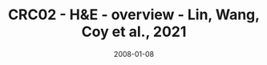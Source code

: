 ---
title: CRC02 - H&E - overview - Lin, Wang, Coy et al., 2021
image: https://labsyspharm.github.io/HTA-CRCATLAS-1/images/thumbnail-crc02-he-overview.jpg
date: '2008-01-08'
minerva_link: https://labsyspharm.github.io/HTA-CRCATLAS-1/minerva/crc02-he-overview.html
info_link: null
show_page_link: false
---